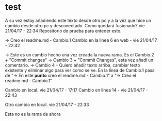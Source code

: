# test
A su vez estoy añadiendo este texto desde otro pc y a la vez que hice un cambio desde otro pc y desconectado. Como quedará fusionado? vie 21/04/17 - 22:34
Repositorio de prueba para enteder esto.

-> Creo el readme.md - Cambio.1
Cambio en la linea 6 en web - vie 21/04/17 - 22:42

-> Este es un cambio hecho una vez creada la nueva rama. Es el Cambio.2 + "Commit changes"
-> Cambio 3 + "Commit Changes", esta vez añadí un comentario.
-> Cambio 4 - Quiero añadir texto arriba, cambiar texto existente y eliminar algo para ver como se ve.
En la linea de Cambio.1 pasa de "-> En este <b>punto</b> creo el readme.md - Cambio.1" a "-> Creo el readme.md - Cambio.1"

Cambio en local.
vie 21/04/17 - 17:17
Cambio en linea 14 - vie 21/04/17 - 22:43

Otro cambio en local. vie 21/04/17 - 22:33

Esta no es la rama de ahora